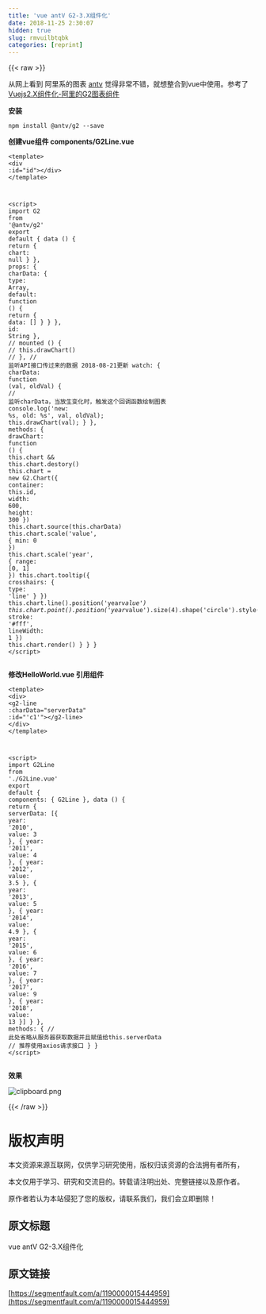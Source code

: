 ```yaml
---
title: 'vue antV G2-3.X组件化' 
date: 2018-11-25 2:30:07
hidden: true
slug: rmvuilbtqbk
categories: [reprint]
---
```


{{< raw >}}
<p>&#x4ECE;&#x7F51;&#x4E0A;&#x770B;&#x5230; &#x963F;&#x91CC;&#x7CFB;&#x7684;&#x56FE;&#x8868; <a href="https://antv.alipay.com/zh-cn/index.html" rel="nofollow noreferrer" target="_blank">antv</a> &#x89C9;&#x5F97;&#x975E;&#x5E38;&#x4E0D;&#x9519;&#xFF0C;&#x5C31;&#x60F3;&#x6574;&#x5408;&#x5230;vue&#x4E2D;&#x4F7F;&#x7528;&#x3002;&#x53C2;&#x8003;&#x4E86;<a href="https://segmentfault.com/a/1190000008348488">Vuejs2.X&#x7EC4;&#x4EF6;&#x5316;-&#x963F;&#x91CC;&#x7684;G2&#x56FE;&#x8868;&#x7EC4;&#x4EF6;</a></p><p><strong>&#x5B89;&#x88C5;</strong></p><div class="widget-codetool" style="display:none"><div class="widget-codetool--inner"><span class="selectCode code-tool" data-toggle="tooltip" data-placement="top" title="" data-original-title="&#x5168;&#x9009;"></span> <span type="button" class="copyCode code-tool" data-toggle="tooltip" data-placement="top" data-clipboard-text="npm install @antv/g2 --save" title="" data-original-title="&#x590D;&#x5236;"></span> <span type="button" class="saveToNote code-tool" data-toggle="tooltip" data-placement="top" title="" data-original-title="&#x653E;&#x8FDB;&#x7B14;&#x8BB0;"></span></div></div><pre class="hljs coffeescript"><code style="word-break:break-word;white-space:initial"><span class="hljs-built_in">npm</span> install @antv/g2 --save</code></pre><p><strong>&#x521B;&#x5EFA;vue&#x7EC4;&#x4EF6; components/G2Line.vue</strong></p><div class="widget-codetool" style="display:none"><div class="widget-codetool--inner"><span class="selectCode code-tool" data-toggle="tooltip" data-placement="top" title="" data-original-title="&#x5168;&#x9009;"></span> <span type="button" class="copyCode code-tool" data-toggle="tooltip" data-placement="top" data-clipboard-text="&lt;template&gt;
  &lt;div :id=&quot;id&quot;&gt;&lt;/div&gt;
&lt;/template&gt;

&lt;script&gt;
import G2 from &apos;@antv/g2&apos;
export default {
  data () {
    return {
      chart: null
    }
  },
  props: {
    charData: {
      type: Array,
      default: function () {
        return {
          data: []
        }
      }
    },
    id: String
  },
  // mounted () {
    // this.drawChart()
  // },
  // &#x76D1;&#x542C;API&#x63A5;&#x53E3;&#x4F20;&#x8FC7;&#x6765;&#x7684;&#x6570;&#x636E;  2018-08-21&#x66F4;&#x65B0;
  watch: {
    charData: function (val, oldVal) {    // &#x76D1;&#x542C;charData&#xFF0C;&#x5F53;&#x653E;&#x751F;&#x53D8;&#x5316;&#x65F6;&#xFF0C;&#x89E6;&#x53D1;&#x8FD9;&#x4E2A;&#x56DE;&#x8C03;&#x51FD;&#x6570;&#x7ED8;&#x5236;&#x56FE;&#x8868;
      console.log(&apos;new: %s, old: %s&apos;, val, oldVal);
      this.drawChart(val);
    }
  },
  methods: {
    drawChart: function () {
      this.chart &amp;&amp; this.chart.destory()
      this.chart = new G2.Chart({
        container: this.id,
        width: 600,
        height: 300
      })
      this.chart.source(this.charData)
      this.chart.scale(&apos;value&apos;, {
        min: 0
      })
      this.chart.scale(&apos;year&apos;, {
        range: [0, 1]
      })
      this.chart.tooltip({
        crosshairs: {
          type: &apos;line&apos;
        }
      })
      this.chart.line().position(&apos;year*value&apos;)
      this.chart.point().position(&apos;year*value&apos;).size(4).shape(&apos;circle&apos;).style({
        stroke: &apos;#fff&apos;,
        lineWidth: 1
      })
      this.chart.render()
    }
  }
}
&lt;/script&gt;" title="" data-original-title="&#x590D;&#x5236;"></span> <span type="button" class="saveToNote code-tool" data-toggle="tooltip" data-placement="top" title="" data-original-title="&#x653E;&#x8FDB;&#x7B14;&#x8BB0;"></span></div></div><pre class="hljs xml"><code><span class="hljs-tag">&lt;<span class="hljs-name">template</span>&gt;</span>
  <span class="hljs-tag">&lt;<span class="hljs-name">div</span> <span class="hljs-attr">:id</span>=<span class="hljs-string">&quot;id&quot;</span>&gt;</span><span class="hljs-tag">&lt;/<span class="hljs-name">div</span>&gt;</span>
<span class="hljs-tag">&lt;/<span class="hljs-name">template</span>&gt;</span>

<span class="hljs-tag">&lt;<span class="hljs-name">script</span>&gt;</span><span class="javascript">
<span class="hljs-keyword">import</span> G2 <span class="hljs-keyword">from</span> <span class="hljs-string">&apos;@antv/g2&apos;</span>
<span class="hljs-keyword">export</span> <span class="hljs-keyword">default</span> {
  data () {
    <span class="hljs-keyword">return</span> {
      <span class="hljs-attr">chart</span>: <span class="hljs-literal">null</span>
    }
  },
  <span class="hljs-attr">props</span>: {
    <span class="hljs-attr">charData</span>: {
      <span class="hljs-attr">type</span>: <span class="hljs-built_in">Array</span>,
      <span class="hljs-attr">default</span>: <span class="hljs-function"><span class="hljs-keyword">function</span> (<span class="hljs-params"></span>) </span>{
        <span class="hljs-keyword">return</span> {
          <span class="hljs-attr">data</span>: []
        }
      }
    },
    <span class="hljs-attr">id</span>: <span class="hljs-built_in">String</span>
  },
  <span class="hljs-comment">// mounted () {</span>
    <span class="hljs-comment">// this.drawChart()</span>
  <span class="hljs-comment">// },</span>
  <span class="hljs-comment">// &#x76D1;&#x542C;API&#x63A5;&#x53E3;&#x4F20;&#x8FC7;&#x6765;&#x7684;&#x6570;&#x636E;  2018-08-21&#x66F4;&#x65B0;</span>
  watch: {
    <span class="hljs-attr">charData</span>: <span class="hljs-function"><span class="hljs-keyword">function</span> (<span class="hljs-params">val, oldVal</span>) </span>{    <span class="hljs-comment">// &#x76D1;&#x542C;charData&#xFF0C;&#x5F53;&#x653E;&#x751F;&#x53D8;&#x5316;&#x65F6;&#xFF0C;&#x89E6;&#x53D1;&#x8FD9;&#x4E2A;&#x56DE;&#x8C03;&#x51FD;&#x6570;&#x7ED8;&#x5236;&#x56FE;&#x8868;</span>
      <span class="hljs-built_in">console</span>.log(<span class="hljs-string">&apos;new: %s, old: %s&apos;</span>, val, oldVal);
      <span class="hljs-keyword">this</span>.drawChart(val);
    }
  },
  <span class="hljs-attr">methods</span>: {
    <span class="hljs-attr">drawChart</span>: <span class="hljs-function"><span class="hljs-keyword">function</span> (<span class="hljs-params"></span>) </span>{
      <span class="hljs-keyword">this</span>.chart &amp;&amp; <span class="hljs-keyword">this</span>.chart.destory()
      <span class="hljs-keyword">this</span>.chart = <span class="hljs-keyword">new</span> G2.Chart({
        <span class="hljs-attr">container</span>: <span class="hljs-keyword">this</span>.id,
        <span class="hljs-attr">width</span>: <span class="hljs-number">600</span>,
        <span class="hljs-attr">height</span>: <span class="hljs-number">300</span>
      })
      <span class="hljs-keyword">this</span>.chart.source(<span class="hljs-keyword">this</span>.charData)
      <span class="hljs-keyword">this</span>.chart.scale(<span class="hljs-string">&apos;value&apos;</span>, {
        <span class="hljs-attr">min</span>: <span class="hljs-number">0</span>
      })
      <span class="hljs-keyword">this</span>.chart.scale(<span class="hljs-string">&apos;year&apos;</span>, {
        <span class="hljs-attr">range</span>: [<span class="hljs-number">0</span>, <span class="hljs-number">1</span>]
      })
      <span class="hljs-keyword">this</span>.chart.tooltip({
        <span class="hljs-attr">crosshairs</span>: {
          <span class="hljs-attr">type</span>: <span class="hljs-string">&apos;line&apos;</span>
        }
      })
      <span class="hljs-keyword">this</span>.chart.line().position(<span class="hljs-string">&apos;year*value&apos;</span>)
      <span class="hljs-keyword">this</span>.chart.point().position(<span class="hljs-string">&apos;year*value&apos;</span>).size(<span class="hljs-number">4</span>).shape(<span class="hljs-string">&apos;circle&apos;</span>).style({
        <span class="hljs-attr">stroke</span>: <span class="hljs-string">&apos;#fff&apos;</span>,
        <span class="hljs-attr">lineWidth</span>: <span class="hljs-number">1</span>
      })
      <span class="hljs-keyword">this</span>.chart.render()
    }
  }
}
</span><span class="hljs-tag">&lt;/<span class="hljs-name">script</span>&gt;</span></code></pre><p><strong>&#x4FEE;&#x6539;HelloWorld.vue &#x5F15;&#x7528;&#x7EC4;&#x4EF6;</strong></p><div class="widget-codetool" style="display:none"><div class="widget-codetool--inner"><span class="selectCode code-tool" data-toggle="tooltip" data-placement="top" title="" data-original-title="&#x5168;&#x9009;"></span> <span type="button" class="copyCode code-tool" data-toggle="tooltip" data-placement="top" data-clipboard-text="&lt;template&gt;
  &lt;div&gt;
    &lt;g2-line :charData=&quot;serverData&quot; :id=&quot;&apos;c1&apos;&quot;&gt;&lt;/g2-line&gt;
  &lt;/div&gt;
&lt;/template&gt;

&lt;script&gt;
import G2Line from &apos;./G2Line.vue&apos;
export default {
  components: {
    G2Line
  },
  data () {
    return {
      serverData: [{
        year: &apos;2010&apos;,
        value: 3
      }, {
        year: &apos;2011&apos;,
        value: 4
      }, {
        year: &apos;2012&apos;,
        value: 3.5
      }, {
        year: &apos;2013&apos;,
        value: 5
      }, {
        year: &apos;2014&apos;,
        value: 4.9
      }, {
        year: &apos;2015&apos;,
        value: 6
      }, {
        year: &apos;2016&apos;,
        value: 7
      }, {
        year: &apos;2017&apos;,
        value: 9
      }, {
        year: &apos;2018&apos;,
        value: 13
      }]
    }
  },
  methods: {
    // &#x6B64;&#x5904;&#x7701;&#x7565;&#x4ECE;&#x670D;&#x52A1;&#x5668;&#x83B7;&#x53D6;&#x6570;&#x636E;&#x5E76;&#x4E14;&#x8D4B;&#x503C;&#x7ED9;this.serverData
    // &#x63A8;&#x8350;&#x4F7F;&#x7528;axios&#x8BF7;&#x6C42;&#x63A5;&#x53E3;
  }
}
&lt;/script&gt;" title="" data-original-title="&#x590D;&#x5236;"></span> <span type="button" class="saveToNote code-tool" data-toggle="tooltip" data-placement="top" title="" data-original-title="&#x653E;&#x8FDB;&#x7B14;&#x8BB0;"></span></div></div><pre class="hljs xml"><code><span class="hljs-tag">&lt;<span class="hljs-name">template</span>&gt;</span>
  <span class="hljs-tag">&lt;<span class="hljs-name">div</span>&gt;</span>
    <span class="hljs-tag">&lt;<span class="hljs-name">g2-line</span> <span class="hljs-attr">:charData</span>=<span class="hljs-string">&quot;serverData&quot;</span> <span class="hljs-attr">:id</span>=<span class="hljs-string">&quot;&apos;c1&apos;&quot;</span>&gt;</span><span class="hljs-tag">&lt;/<span class="hljs-name">g2-line</span>&gt;</span>
  <span class="hljs-tag">&lt;/<span class="hljs-name">div</span>&gt;</span>
<span class="hljs-tag">&lt;/<span class="hljs-name">template</span>&gt;</span>

<span class="hljs-tag">&lt;<span class="hljs-name">script</span>&gt;</span><span class="javascript">
<span class="hljs-keyword">import</span> G2Line <span class="hljs-keyword">from</span> <span class="hljs-string">&apos;./G2Line.vue&apos;</span>
<span class="hljs-keyword">export</span> <span class="hljs-keyword">default</span> {
  <span class="hljs-attr">components</span>: {
    G2Line
  },
  data () {
    <span class="hljs-keyword">return</span> {
      <span class="hljs-attr">serverData</span>: [{
        <span class="hljs-attr">year</span>: <span class="hljs-string">&apos;2010&apos;</span>,
        <span class="hljs-attr">value</span>: <span class="hljs-number">3</span>
      }, {
        <span class="hljs-attr">year</span>: <span class="hljs-string">&apos;2011&apos;</span>,
        <span class="hljs-attr">value</span>: <span class="hljs-number">4</span>
      }, {
        <span class="hljs-attr">year</span>: <span class="hljs-string">&apos;2012&apos;</span>,
        <span class="hljs-attr">value</span>: <span class="hljs-number">3.5</span>
      }, {
        <span class="hljs-attr">year</span>: <span class="hljs-string">&apos;2013&apos;</span>,
        <span class="hljs-attr">value</span>: <span class="hljs-number">5</span>
      }, {
        <span class="hljs-attr">year</span>: <span class="hljs-string">&apos;2014&apos;</span>,
        <span class="hljs-attr">value</span>: <span class="hljs-number">4.9</span>
      }, {
        <span class="hljs-attr">year</span>: <span class="hljs-string">&apos;2015&apos;</span>,
        <span class="hljs-attr">value</span>: <span class="hljs-number">6</span>
      }, {
        <span class="hljs-attr">year</span>: <span class="hljs-string">&apos;2016&apos;</span>,
        <span class="hljs-attr">value</span>: <span class="hljs-number">7</span>
      }, {
        <span class="hljs-attr">year</span>: <span class="hljs-string">&apos;2017&apos;</span>,
        <span class="hljs-attr">value</span>: <span class="hljs-number">9</span>
      }, {
        <span class="hljs-attr">year</span>: <span class="hljs-string">&apos;2018&apos;</span>,
        <span class="hljs-attr">value</span>: <span class="hljs-number">13</span>
      }]
    }
  },
  <span class="hljs-attr">methods</span>: {
    <span class="hljs-comment">// &#x6B64;&#x5904;&#x7701;&#x7565;&#x4ECE;&#x670D;&#x52A1;&#x5668;&#x83B7;&#x53D6;&#x6570;&#x636E;&#x5E76;&#x4E14;&#x8D4B;&#x503C;&#x7ED9;this.serverData</span>
    <span class="hljs-comment">// &#x63A8;&#x8350;&#x4F7F;&#x7528;axios&#x8BF7;&#x6C42;&#x63A5;&#x53E3;</span>
  }
}
</span><span class="hljs-tag">&lt;/<span class="hljs-name">script</span>&gt;</span></code></pre><p><strong>&#x6548;&#x679C;</strong></p><p><span class="img-wrap"><img data-src="/img/bVbcX57?w=1216&amp;h=544" src="https://static.alili.tech/img/bVbcX57?w=1216&amp;h=544" alt="clipboard.png" title="clipboard.png" style="cursor:pointer;display:inline"></span></p>
{{< /raw >}}

# 版权声明
本文资源来源互联网，仅供学习研究使用，版权归该资源的合法拥有者所有，

本文仅用于学习、研究和交流目的。转载请注明出处、完整链接以及原作者。

原作者若认为本站侵犯了您的版权，请联系我们，我们会立即删除！

## 原文标题
vue antV G2-3.X组件化

## 原文链接
[https://segmentfault.com/a/1190000015444959](https://segmentfault.com/a/1190000015444959)

